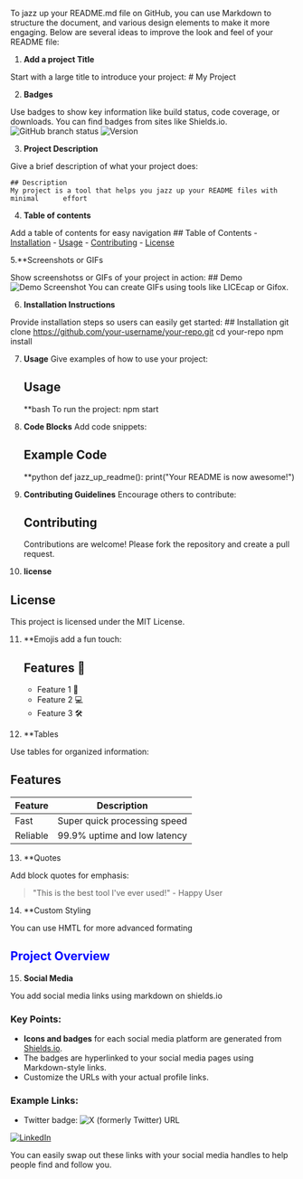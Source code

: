 
To jazz up your README.md file on GitHub, you can use Markdown to structure the document, and various design elements to make it more engaging. Below are several ideas to improve the look and feel of your README file:

1. **Add a project Title**

Start with a large title to introduce your project:
	# My Project

2. **Badges**

Use badges to show key information like build status, code coverage, or downloads. You can find badges from sites like Shields.io.
	![GitHub branch status](https://img.shields.io/github/checks-status/ifiok-akpan/jazz_up_readme/main)
	![Version](https://img.shields.io/badge/version-1.0.0-blue)

3. **Project Description**

Give a brief description of what your project does:

	## Description
	My project is a tool that helps you jazz up your README files with minimal  	effort

4. **Table of contents**

Add a table of contents for easy navigation
	## Table of Contents
	- [Installation](#installation)
	- [Usage](#usage)
	- [Contributing](#contributing)
	- [License](#license)

5.**Screenshots or GIFs

Show screenshotss or GIFs of your project in action:
	## Demo
	![Demo Screenshot](https://link-to-your-screenshot.com/screenshot.png)
You can create GIFs using tools like LICEcap or Gifox.

6. **Installation Instructions**

Provide installation steps so users can easily get started:
	## Installation
	git clone https://github.com/your-username/your-repo.git
	cd your-repo
	npm install

7. **Usage**
	Give examples of how to use your project:
	## Usage
	**bash
	To run the project:
	npm start

8. **Code Blocks**
	Add code snippets:
	## Example Code
	**python
	def jazz_up_readme():
    print("Your README is now awesome!")


9. **Contributing Guidelines**
	Encourage others to contribute:
	## Contributing
	Contributions are welcome! Please fork the repository and create a pull request.

10. **license**

## License
This project is licensed under the MIT License.

11. **Emojis add a fun touch:

	## Features 🚀
	- Feature 1 🎉
	- Feature 2 💻
	- Feature 3 🛠

12. **Tables

Use tables for organized information:
## Features
| Feature       | Description                         |
| ------------- | ----------------------------------- |
| Fast          | Super quick processing speed        |
| Reliable      | 99.9% uptime and low latency        |

13. **Quotes

Add block quotes for emphasis:
> "This is the best tool I've ever used!" - Happy User

14. **Custom Styling

You can use HMTL for more advanced formating
<h2 style="color:blue">Project Overview</h2>

15. **Social Media**

You add social media links using markdown on shields.io

### Key Points:
- **Icons and badges** for each social media platform are generated from [Shields.io](https://shields.io/).
- The badges are hyperlinked to your social media pages using Markdown-style links.
- Customize the URLs with your actual profile links.

### Example Links:
- Twitter badge:
  ![X (formerly Twitter) URL](https://img.shields.io/twitter/url?url=https%3A%2F%2Fx.com%2Fiameseme)

[![LinkedIn](https://img.shields.io/badge/LinkedIn-YourProfile-blue?logo=linkedin)](https://www.linkedin.com/in/ifiok-akpan-360b69166/)

You can easily swap out these links with your social media handles to help people find and follow you.


